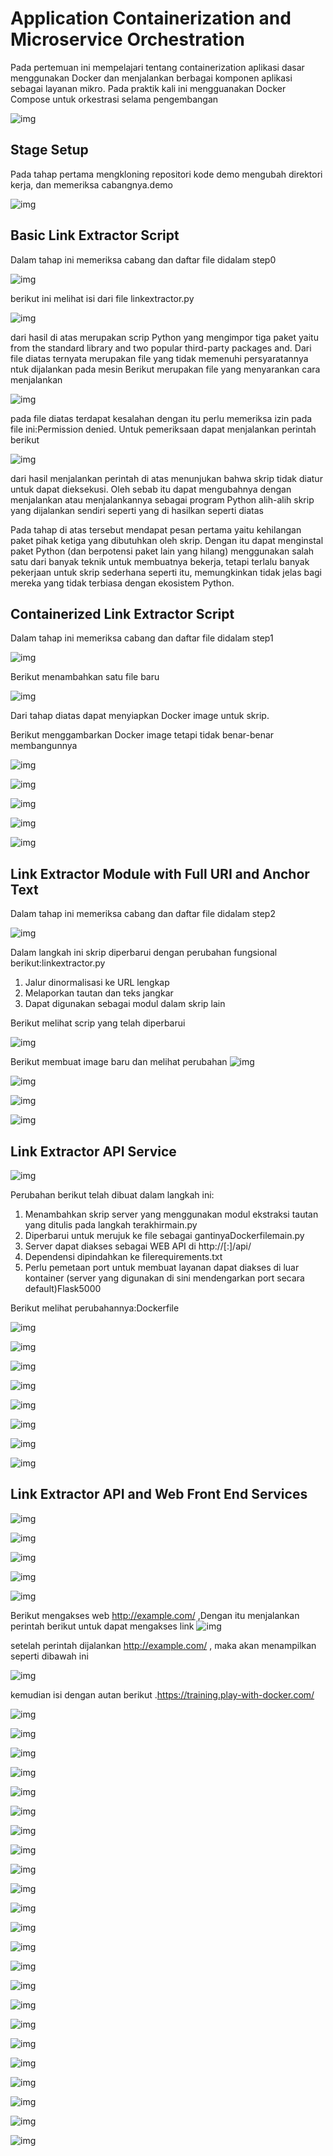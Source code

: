 # Application Containerization and Microservice Orchestration

Pada pertemuan ini mempelajari tentang containerization aplikasi dasar menggunakan Docker dan menjalankan berbagai komponen aplikasi sebagai layanan mikro. Pada praktik kali ini mengguanakan Docker Compose untuk orkestrasi selama pengembangan

![img](foto11/a.png)

## Stage Setup
Pada tahap pertama mengkloning repositori kode demo mengubah direktori kerja, dan memeriksa cabangnya.demo

![img](foto11/1.png)

## Basic Link Extractor Script
Dalam tahap ini memeriksa cabang dan daftar file didalam step0

![img](foto11/2.png)

berikut ini melihat isi dari file linkextractor.py

![img](foto11/3.png)

dari hasil di atas merupakan scrip Python yang mengimpor tiga paket yaitu from the standard library and two popular third-party packages and. 
Dari file diatas ternyata  merupakan file yang tidak memenuhi persyaratannya ntuk dijalankan pada mesin
Berikut merupakan file yang menyarankan cara menjalankan

![img](foto11/4.png)

pada file diatas terdapat kesalahan dengan itu perlu memeriksa izin pada file ini:Permission denied. Untuk pemeriksaan dapat menjalankan perintah berikut

![img](foto11/5.png)

dari hasil menjalankan perintah di atas menunjukan bahwa skrip tidak diatur untuk dapat dieksekusi. Oleh sebab itu dapat mengubahnya dengan menjalankan atau menjalankannya sebagai program Python alih-alih skrip yang dijalankan sendiri seperti yang di hasilkan seperti diatas

Pada tahap di atas tersebut mendapat pesan pertama yaitu kehilangan paket pihak ketiga yang dibutuhkan oleh skrip. Dengan itu dapat menginstal paket Python  (dan berpotensi paket lain yang hilang) menggunakan salah satu dari banyak teknik untuk membuatnya bekerja, tetapi terlalu banyak pekerjaan untuk skrip sederhana seperti itu, memungkinkan tidak jelas bagi mereka yang tidak terbiasa dengan ekosistem Python.

## Containerized Link Extractor Script
Dalam tahap ini memeriksa cabang dan daftar file didalam step1

![img](foto11/6.png)

Berikut menambahkan satu file baru

![img](foto11/7.png)

Dari tahap diatas dapat menyiapkan Docker image untuk skrip.

Berikut menggambarkan Docker image tetapi tidak benar-benar membangunnya

![img](foto11/8.png)

![img](foto11/9.png)

![img](foto11/10.png)

![img](foto11/11.png)

![img](foto11/12.png)

## Link Extractor Module with Full URI and Anchor Text
Dalam tahap ini memeriksa cabang dan daftar file didalam step2

![img](foto11/13.png)


Dalam langkah ini skrip diperbarui dengan perubahan fungsional berikut:linkextractor.py

1. Jalur dinormalisasi ke URL lengkap
2. Melaporkan tautan dan teks jangkar
3. Dapat digunakan sebagai modul dalam skrip lain

Berikut  melihat scrip yang telah diperbarui 

![img](foto11/14.png)

Berikut membuat image baru dan melihat perubahan
![img](foto11/15.png)

![img](foto11/16.png)

![img](foto11/17.png)

![img](foto11/18.png)

## Link Extractor API Service

![img](foto11/19.png)

Perubahan berikut telah dibuat dalam langkah ini:

1. Menambahkan skrip server yang menggunakan modul ekstraksi tautan yang ditulis pada langkah terakhirmain.py
2. Diperbarui untuk merujuk ke file sebagai gantinyaDockerfilemain.py
3. Server dapat diakses sebagai WEB API di http://<hostname>[:<prt>]/api/<url>
4. Dependensi dipindahkan ke filerequirements.txt
5. Perlu pemetaan port untuk membuat layanan dapat diakses di luar kontainer (server yang digunakan di sini mendengarkan port secara default)Flask5000

Berikut melihat perubahannya:Dockerfile

![img](foto11/20.png)

![img](foto11/21.png)

![img](foto11/22.png)

![img](foto11/23.png)

![img](foto11/24.png)

![img](foto11/25.png)

![img](foto11/26.png)

![img](foto11/27.png)

## Link Extractor API and Web Front End Services

![img](foto11/28.png)

![img](foto11/29.png)

![img](foto11/30.png)

![img](foto11/31.png)

![img](foto11/32.png)

Berikut mengakses web http://example.com/ ,Dengan itu menjalankan perintah berikut untuk dapat mengakses link 
![img](foto11/33.png)

setelah perintah dijalankan http://example.com/ , maka akan menampilkan seperti dibawah ini

![img](foto11/a.png)

kemudian isi dengan autan berikut .https://training.play-with-docker.com/

![img](foto11/c.png)

![img](foto11/34.png)

![img](foto11/35.png)

![img](foto11/36.png)

![img](foto11/37.png)

![img](foto11/38.png)


![img](foto11/39.png)

![img](foto11/40.png)

![img](foto11/41.png)

![img](foto11/42.png)

![img](foto11/43.png)

![img](foto11/44.png)

![img](foto11/45.png)

![img](foto11/46.png)

![img](foto11/47.png)

![img](foto11/48.png)

![img](foto11/49.png)

![img](foto11/50.png)

![img](foto11/51.png)

![img](foto11/52.png)

![img](foto11/53.png)

![img](foto11/54.png)

![img](foto11/55.png)
